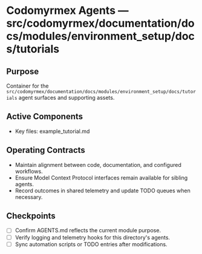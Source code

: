 # Codomyrmex Agents — src/codomyrmex/documentation/docs/modules/environment_setup/docs/tutorials

## Purpose
Container for the `src/codomyrmex/documentation/docs/modules/environment_setup/docs/tutorials` agent surfaces and supporting assets.

## Active Components
- Key files: example_tutorial.md

## Operating Contracts
- Maintain alignment between code, documentation, and configured workflows.
- Ensure Model Context Protocol interfaces remain available for sibling agents.
- Record outcomes in shared telemetry and update TODO queues when necessary.

## Checkpoints
- [ ] Confirm AGENTS.md reflects the current module purpose.
- [ ] Verify logging and telemetry hooks for this directory's agents.
- [ ] Sync automation scripts or TODO entries after modifications.
